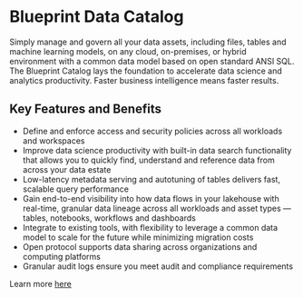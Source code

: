 # Blueprint Data Catalog
Simply manage and govern all your data assets, including files, tables and machine learning models, on any cloud, on-premises, or hybrid environment with a common data model based on open standard ANSI SQL. The Blueprint Catalog lays the foundation to accelerate data science and analytics productivity. Faster business intelligence means faster results.

## Key Features and Benefits
- Define and enforce access and security policies across all workloads and workspaces
- Improve data science productivity with built-in data search functionality that allows you to quickly find, understand and reference data from across your data estate
- Low-latency metadata serving and autotuning of tables delivers fast, scalable query performance
- Gain end-to-end visibility into how data flows in your lakehouse with real-time, granular data lineage across all workloads and asset types — tables, notebooks, workflows and dashboards
- Integrate to existing tools, with flexibility to leverage a common data model to scale for the future while minimizing migration costs
- Open protocol supports data sharing across organizations and computing platforms
- Granular audit logs ensure you meet audit and compliance requirements

Learn more [here](https://bpcs.com/what-we-do/accelerators/data-catalog)


